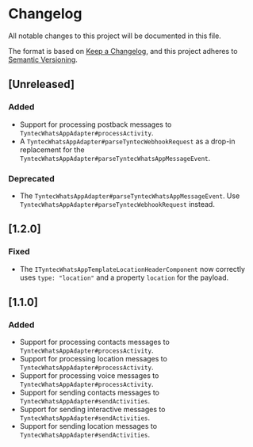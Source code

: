 # Changelog
All notable changes to this project will be documented in this file.

The format is based on [Keep a Changelog](https://keepachangelog.com/en/1.1.0/),
and this project adheres to [Semantic Versioning](https://semver.org/spec/v2.0.0.html).

## [Unreleased]
### Added
- Support for processing postback messages to `TyntecWhatsAppAdapter#processActivity`.
- A `TyntecWhatsAppAdapter#parseTyntecWebhookRequest` as a drop-in replacement for the `TyntecWhatsAppAdapter#parseTyntecWhatsAppMessageEvent`.
### Deprecated
- The `TyntecWhatsAppAdapter#parseTyntecWhatsAppMessageEvent`. Use `TyntecWhatsAppAdapter#parseTyntecWebhookRequest` instead.

## [1.2.0]
### Fixed
- The `ITyntecWhatsAppTemplateLocationHeaderComponent` now correctly uses `type: "location"` and a property `location`
  for the payload.

## [1.1.0]
### Added
- Support for processing contacts messages to `TyntecWhatsAppAdapter#processActivity`.
- Support for processing location messages to `TyntecWhatsAppAdapter#processActivity`.
- Support for processing voice messages to `TyntecWhatsAppAdapter#processActivity`.
- Support for sending contacts messages to `TyntecWhatsAppAdapter#sendActivities`.
- Support for sending interactive messages to `TyntecWhatsAppAdapter#sendActivities`.
- Support for sending location messages to `TyntecWhatsAppAdapter#sendActivities`.
